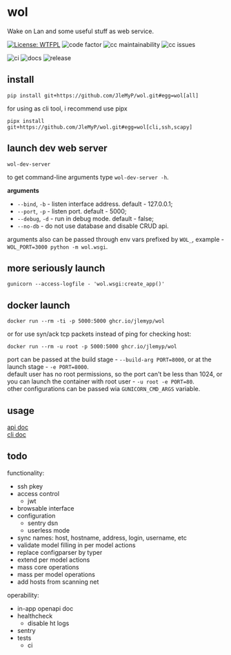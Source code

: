 # wol
Wake on Lan and some useful stuff as web service.

[![License: WTFPL](https://img.shields.io/badge/License-WTFPL-brightgreen.svg)](http://www.wtfpl.net/about/)
![code factor](https://img.shields.io/codefactor/grade/github/JleMyP/wol)
![cc maintainability](https://img.shields.io/codeclimate/maintainability-percentage/JleMyP/wol)
![cc issues](https://img.shields.io/codeclimate/issues/JleMyP/wol)

![ci](https://img.shields.io/github/workflow/status/JleMyP/wol/ci/master?label=lint)
![docs](https://img.shields.io/github/workflow/status/JleMyP/wol/release/master?label=build)
![release](https://img.shields.io/github/v/release/JleMyP/wol)

## install

```shell
pip install git+https://github.com/JleMyP/wol.git#egg=wol[all]
```

for using as cli tool, i recommend use pipx

```shell
pipx install git+https://github.com/JleMyP/wol.git#egg=wol[cli,ssh,scapy]
```

## launch dev web server

```shell
wol-dev-server
```

to get command-line arguments type `wol-dev-server -h`.

**arguments**  
* `--bind`, `-b` - listen interface address. default - 127.0.0.1;  
* `--port`, `-p` - listen port. default - 5000;  
* `--debug`, `-d` - run in debug mode. default - false;  
* `--no-db` - do not use database and disable CRUD api.


arguments also can be passed through env vars prefixed by `WOL_`,
example - `WOL_PORT=3000 python -m wol.wsgi`.  


## more seriously launch

```shell
gunicorn --access-logfile - 'wol.wsgi:create_app()'
```

## docker launch

```shell
docker run --rm -ti -p 5000:5000 ghcr.io/jlemyp/wol
```

or for use syn/ack tcp packets instead of ping for checking host:

```shell
docker run --rm -u root -p 5000:5000 ghcr.io/jlemyp/wol
```

port can be passed at the build stage - `--build-arg PORT=8000`,
or at the launch stage - `-e PORT=8000`.  
default user has no root permissions, so the port can't be less than 1024,
or you can launch the container with root user - `-u root -e PORT=80`.  
other configurations can be passed wia `GUNICORN_CMD_ARGS` variable.


## usage

[api doc](docs/api.html)  
[cli doc](cli/)


## todo

functionality:

* ssh pkey
* access control
  * jwt
* browsable interface
* configuration
  * sentry dsn
  * userless mode
* sync names: host, hostname, address, login, username, etc
* validate model filling in per model actions
* replace configparser by typer
* extend per model actions
* mass core operations
* mass per model operations
* add hosts from scanning net

operability:

* in-app openapi doc
* healthcheck
  * disable ht logs
* sentry
* tests
  * ci
